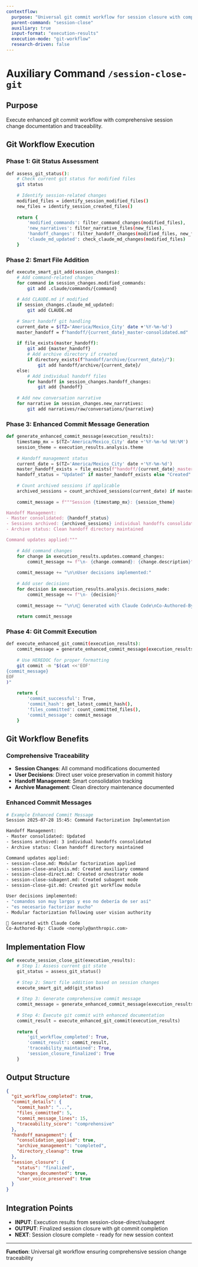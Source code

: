 ```yaml
---
contextflow:
  purpose: "Universal git commit workflow for session closure with comprehensive traceability"
  parent-command: "session-close"
  auxiliary: true
  input-format: "execution-results"
  execution-mode: "git-workflow"
  research-driven: false
---
```


# Auxiliary Command `/session-close-git`

## Purpose
Execute enhanced git commit workflow with comprehensive session change documentation and traceability.

## Git Workflow Execution

### Phase 1: Git Status Assessment
```bash
def assess_git_status():
    # Check current git status for modified files
    git status
    
    # Identify session-related changes
    modified_files = identify_session_modified_files()
    new_files = identify_session_created_files()
    
    return {
        'modified_commands': filter_command_changes(modified_files),
        'new_narratives': filter_narrative_files(new_files),
        'handoff_changes': filter_handoff_changes(modified_files, new_files),
        'claude_md_updated': check_claude_md_changes(modified_files)
    }
```

### Phase 2: Smart File Addition
```bash
def execute_smart_git_add(session_changes):
    # Add command-related changes
    for command in session_changes.modified_commands:
        git add .claude/commands/{command}
    
    # Add CLAUDE.md if modified
    if session_changes.claude_md_updated:
        git add CLAUDE.md
    
    # Smart handoff git handling
    current_date = $(TZ='America/Mexico_City' date +'%Y-%m-%d')
    master_handoff = f"handoff/{current_date}_master-consolidated.md"
    
    if file_exists(master_handoff):
        git add {master_handoff}
        # Add archive directory if created
        if directory_exists(f"handoff/archive/{current_date}/"):
            git add handoff/archive/{current_date}/
    else:
        # Add individual handoff files
        for handoff in session_changes.handoff_changes:
            git add {handoff}
    
    # Add new conversation narrative
    for narrative in session_changes.new_narratives:
        git add narratives/raw/conversations/{narrative}
```

### Phase 3: Enhanced Commit Message Generation
```python
def generate_enhanced_commit_message(execution_results):
    timestamp_mx = $(TZ='America/Mexico_City' date +'%Y-%m-%d %H:%M')
    session_theme = execution_results.analysis.theme
    
    # Handoff management status
    current_date = $(TZ='America/Mexico_City' date +'%Y-%m-%d')
    master_handoff_exists = file_exists(f"handoff/{current_date}_master-consolidated.md")
    handoff_status = "Updated" if master_handoff_exists else "Created"
    
    # Count archived sessions if applicable
    archived_sessions = count_archived_sessions(current_date) if master_handoff_exists else 0
    
    commit_message = f"""Session {timestamp_mx}: {session_theme}

Handoff Management:
- Master consolidated: {handoff_status}
- Sessions archived: {archived_sessions} individual handoffs consolidated
- Archive status: Clean handoff directory maintained

Command updates applied:"""
    
    # Add command changes
    for change in execution_results.updates.command_changes:
        commit_message += f"\n- {change.command}: {change.description}"
    
    commit_message += "\n\nUser decisions implemented:"
    
    # Add user decisions
    for decision in execution_results.analysis.decisions_made:
        commit_message += f"\n- {decision}"
    
    commit_message += "\n\n🤖 Generated with Claude Code\nCo-Authored-By: Claude <noreply@anthropic.com>"
    
    return commit_message
```

### Phase 4: Git Commit Execution
```bash
def execute_enhanced_git_commit(execution_results):
    commit_message = generate_enhanced_commit_message(execution_results)
    
    # Use HEREDOC for proper formatting
    git commit -m "$(cat <<'EOF'
{commit_message}
EOF
)"
    
    return {
        'commit_successful': True,
        'commit_hash': get_latest_commit_hash(),
        'files_committed': count_committed_files(),
        'commit_message': commit_message
    }
```

## Git Workflow Benefits

### Comprehensive Traceability
- **Session Changes**: All command modifications documented
- **User Decisions**: Direct user voice preservation in commit history
- **Handoff Management**: Smart consolidation tracking
- **Archive Management**: Clean directory maintenance documented

### Enhanced Commit Messages
```bash
# Example Enhanced Commit Message
Session 2025-07-28 15:45: Command Factorization Implementation

Handoff Management:
- Master consolidated: Updated
- Sessions archived: 3 individual handoffs consolidated
- Archive status: Clean handoff directory maintained

Command updates applied:
- session-close.md: Modular factorization applied
- session-close-analysis.md: Created auxiliary command
- session-close-direct.md: Created orchestrator mode
- session-close-subagent.md: Created subagent mode
- session-close-git.md: Created git workflow module

User decisions implemented:
- "comandos son muy largos y eso no debería de ser así"
- "es necesario factorizar mucho"
- Modular factorization following user vision authority

🤖 Generated with Claude Code
Co-Authored-By: Claude <noreply@anthropic.com>
```

## Implementation Flow
```python
def execute_session_close_git(execution_results):
    # Step 1: Assess current git state
    git_status = assess_git_status()
    
    # Step 2: Smart file addition based on session changes
    execute_smart_git_add(git_status)
    
    # Step 3: Generate comprehensive commit message
    commit_message = generate_enhanced_commit_message(execution_results)
    
    # Step 4: Execute git commit with enhanced documentation
    commit_result = execute_enhanced_git_commit(execution_results)
    
    return {
        'git_workflow_completed': True,
        'commit_result': commit_result,
        'traceability_maintained': True,
        'session_closure_finalized': True
    }
```

## Output Structure
```json
{
  "git_workflow_completed": true,
  "commit_details": {
    "commit_hash": "...",
    "files_committed": 5,
    "commit_message_lines": 15,
    "traceability_score": "comprehensive"
  },
  "handoff_management": {
    "consolidation_applied": true,
    "archive_management": "completed",
    "directory_cleanup": true
  },
  "session_closure": {
    "status": "finalized",
    "changes_documented": true,
    "user_voice_preserved": true
  }
}
```

## Integration Points
- **INPUT**: Execution results from session-close-direct/subagent
- **OUTPUT**: Finalized session closure with git commit completion
- **NEXT**: Session closure complete - ready for new session context

---
**Function**: Universal git workflow ensuring comprehensive session change traceability